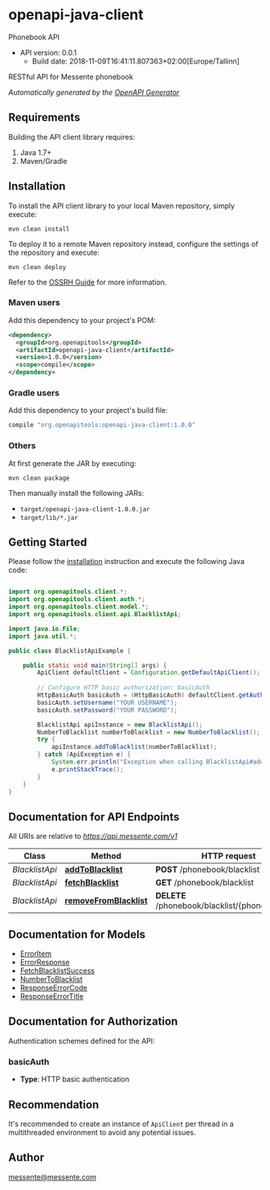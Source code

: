 # openapi-java-client

Phonebook API
- API version: 0.0.1
  - Build date: 2018-11-09T16:41:11.807363+02:00[Europe/Tallinn]

RESTful API for Messente phonebook


*Automatically generated by the [OpenAPI Generator](https://openapi-generator.tech)*


## Requirements

Building the API client library requires:
1. Java 1.7+
2. Maven/Gradle

## Installation

To install the API client library to your local Maven repository, simply execute:

```shell
mvn clean install
```

To deploy it to a remote Maven repository instead, configure the settings of the repository and execute:

```shell
mvn clean deploy
```

Refer to the [OSSRH Guide](http://central.sonatype.org/pages/ossrh-guide.html) for more information.

### Maven users

Add this dependency to your project's POM:

```xml
<dependency>
  <groupId>org.openapitools</groupId>
  <artifactId>openapi-java-client</artifactId>
  <version>1.0.0</version>
  <scope>compile</scope>
</dependency>
```

### Gradle users

Add this dependency to your project's build file:

```groovy
compile "org.openapitools:openapi-java-client:1.0.0"
```

### Others

At first generate the JAR by executing:

```shell
mvn clean package
```

Then manually install the following JARs:

* `target/openapi-java-client-1.0.0.jar`
* `target/lib/*.jar`

## Getting Started

Please follow the [installation](#installation) instruction and execute the following Java code:

```java

import org.openapitools.client.*;
import org.openapitools.client.auth.*;
import org.openapitools.client.model.*;
import org.openapitools.client.api.BlacklistApi;

import java.io.File;
import java.util.*;

public class BlacklistApiExample {

    public static void main(String[] args) {
        ApiClient defaultClient = Configuration.getDefaultApiClient();
        
        // Configure HTTP basic authorization: basicAuth
        HttpBasicAuth basicAuth = (HttpBasicAuth) defaultClient.getAuthentication("basicAuth");
        basicAuth.setUsername("YOUR USERNAME");
        basicAuth.setPassword("YOUR PASSWORD");

        BlacklistApi apiInstance = new BlacklistApi();
        NumberToBlacklist numberToBlacklist = new NumberToBlacklist(); // NumberToBlacklist | Phone number to be blacklisted
        try {
            apiInstance.addToBlacklist(numberToBlacklist);
        } catch (ApiException e) {
            System.err.println("Exception when calling BlacklistApi#addToBlacklist");
            e.printStackTrace();
        }
    }
}

```

## Documentation for API Endpoints

All URIs are relative to *https://api.messente.com/v1*

Class | Method | HTTP request | Description
------------ | ------------- | ------------- | -------------
*BlacklistApi* | [**addToBlacklist**](docs/BlacklistApi.md#addToBlacklist) | **POST** /phonebook/blacklist | 
*BlacklistApi* | [**fetchBlacklist**](docs/BlacklistApi.md#fetchBlacklist) | **GET** /phonebook/blacklist | 
*BlacklistApi* | [**removeFromBlacklist**](docs/BlacklistApi.md#removeFromBlacklist) | **DELETE** /phonebook/blacklist/{phone_number} | 


## Documentation for Models

 - [ErrorItem](docs/ErrorItem.md)
 - [ErrorResponse](docs/ErrorResponse.md)
 - [FetchBlacklistSuccess](docs/FetchBlacklistSuccess.md)
 - [NumberToBlacklist](docs/NumberToBlacklist.md)
 - [ResponseErrorCode](docs/ResponseErrorCode.md)
 - [ResponseErrorTitle](docs/ResponseErrorTitle.md)


## Documentation for Authorization

Authentication schemes defined for the API:
### basicAuth

- **Type**: HTTP basic authentication


## Recommendation

It's recommended to create an instance of `ApiClient` per thread in a multithreaded environment to avoid any potential issues.

## Author

messente@messente.com

